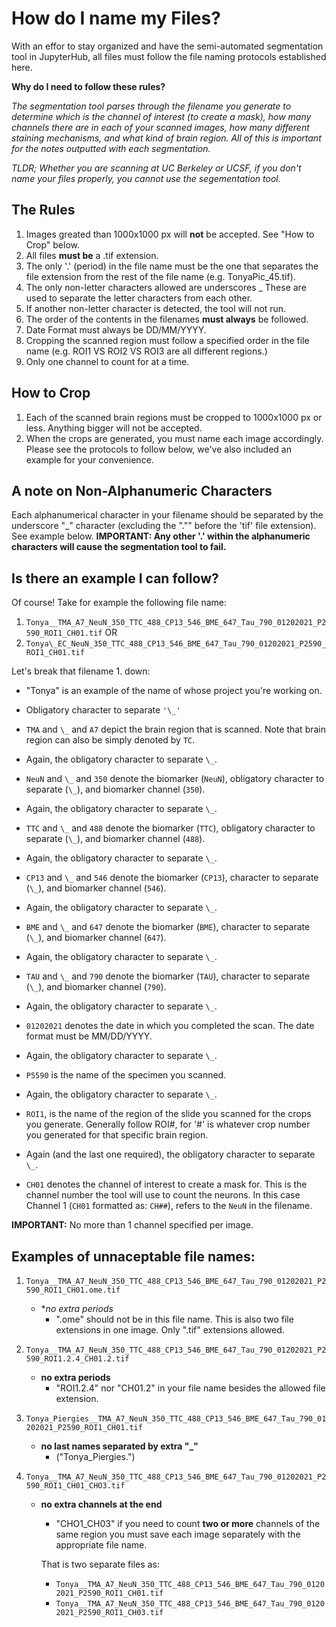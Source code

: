 # How do I name my Files?

With an effor to stay organized and have the semi-automated segmentation tool in JupyterHub, all files must follow the file naming protocols established here. 

**Why do I need to follow these rules?**

*The segmentation tool parses through the filename you generate to determine which is the channel of interest (to create a mask), how many channels there are in each of your scanned images, how many different staining mechanisms, and what kind of brain region. All of this is important for the notes outputted with each segmentation.*

*TLDR; Whether you are scanning at UC Berkeley or UCSF, if you don't name your files properly, you cannot use the segementation tool.*


## The Rules

1. Images greated than 1000x1000 px will **not** be accepted. See "How to Crop" below. 
2. All files **must be** a .tif extension.
3. The only '.' (period) in the file name must be the one that separates the file extension from the rest of the file name (e.g. TonyaPic_45.tif).
4. The only non-letter characters allowed are underscores _ These are used to separate the letter characters from each other.
5. If another non-letter character is detected, the tool will not run. 
6. The order of the contents in the filenames **must always** be followed.
7. Date Format must always be DD/MM/YYYY.
8. Cropping the scanned region must follow a specified order in the file name (e.g. ROI1 VS ROI2 VS ROI3 are all different regions.)
9. Only one channel to count for at a time. 


## How to Crop

1. Each of the scanned brain regions must be cropped to 1000x1000 px or less. Anything bigger will not be accepted.
2. When the crops are generated, you must name each image accordingly. Please see the protocols to follow below, we've also included an example for your convenience. 


## A note on Non-Alphanumeric Characters

Each alphanumerical character in your filename should be separated by the underscore "\_" character (excluding the "."" before the 'tif' file extension). See example below.
**IMPORTANT: Any other '.' within the alphanumeric characters will cause the segmentation tool to fail.**


## Is there an example I can follow?

Of course! 
Take for example the following file name:

1. `Tonya__TMA_A7_NeuN_350_TTC_488_CP13_546_BME_647_Tau_790_01202021_P2590_ROI1_CH01.tif`
OR
2. `Tonya\_EC_NeuN_350_TTC_488_CP13_546_BME_647_Tau_790_01202021_P2590_ROI1_CH01.tif`

Let's break that filename 1. down:

- "Tonya" is an example of the name of whose project you're working on.
 
- Obligatory character to separate `'\_'`

- `TMA` and `\_` and `A7` depict the brain region that is scanned. Note that brain region can also be simply denoted by `TC`.
 
- Again, the obligatory character to separate `\_`.

- `NeuN` and `\_` and `350` denote the biomarker (`NeuN`), obligatory character to separate (`\_`), and biomarker channel (`350`).

- Again, the obligatory character to separate `\_`.

- `TTC` and `\_` and `488` denote the biomarker (`TTC`), obligatory character to separate (`\_`), and biomarker channel (`488`).

- Again, the obligatory character to separate `\_`.

- `CP13` and `\_` and `546` denote the biomarker (`CP13`), character to separate (`\_`), and biomarker channel (`546`).

- Again, the obligatory character to separate `\_`.

- `BME` and `\_` and `647` denote the biomarker (`BME`), character to separate (`\_`), and biomarker channel (`647`).

- Again, the obligatory character to separate `\_`.

- `TAU` and `\_` and `790` denote the biomarker (`TAU`), character to separate (`\_`), and biomarker channel (`790`).

- Again, the obligatory character to separate `\_`.

- `01202021` denotes the date in which you completed the scan. The date format must be MM/DD/YYYY.

- Again, the obligatory character to separate `\_`.

- `P5590` is the name of the specimen you scanned.

- Again, the obligatory character to separate `\_`.

- `ROI1`, is the name of the region of the slide you scanned for the crops you generate. Generally follow ROI#, for '#' is whatever crop number you generated for that specific brain region.

- Again (and the last one required), the obligatory character to separate `\_`.

- `CH01` denotes the channel of interest to create a mask for. This is the channel number the tool will use to count the neurons. In this case Channel 1 (`CH01` formatted as: `CH##`), refers to the `NeuN` in the filename. 


**IMPORTANT:** No more than 1 channel specified per image. 

## Examples of unnaceptable file names:

1. `Tonya__TMA_A7_NeuN_350_TTC_488_CP13_546_BME_647_Tau_790_01202021_P2590_ROI1_CH01.ome.tif`

    - **no extra periods*
      - ".ome" should not be in this file name. This is also two file extensions in one image. Only ".tif" extensions allowed.

2. `Tonya__TMA_A7_NeuN_350_TTC_488_CP13_546_BME_647_Tau_790_01202021_P2590_ROI1.2.4_CH01.2.tif`

     - **no extra periods**
       - "ROI1.2.4" nor "CH01.2" in your file name besides the allowed file extension. 

3. `Tonya_Piergies__TMA_A7_NeuN_350_TTC_488_CP13_546_BME_647_Tau_790_01202021_P2590_ROI1_CH01.tif`

    - **no last names separated by extra "\_"** 
      - ("Tonya_Piergies.")

4. `Tonya__TMA_A7_NeuN_350_TTC_488_CP13_546_BME_647_Tau_790_01202021_P2590_ROI1_CH01_CHO3.tif`

    - **no extra channels at the end**
      - "CHO1_CH03" if you need to count **two or more** channels of the same region you must save each image separately with the  appropriate file name. 

      That is two separate files as:

         - `Tonya__TMA_A7_NeuN_350_TTC_488_CP13_546_BME_647_Tau_790_01202021_P2590_ROI1_CH01.tif`
         - `Tonya__TMA_A7_NeuN_350_TTC_488_CP13_546_BME_647_Tau_790_01202021_P2590_ROI1_CH03.tif`
